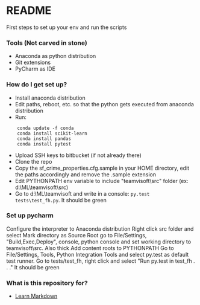 # README #

First steps to set up your env and run the scripts

### Tools (Not carved in stone) ###
* Anaconda as python distribution
* Git extensions
* PyCharm as IDE

### How do I get set up? ###

* Install anaconda distribution
* Edit paths, reboot, etc. so that the python gets executed from anaconda distribution
* Run:
```
    conda update -f conda
    conda install scikit-learn
    conda install pandas
    conda install pytest
```
* Upload SSH keys to bitbucket (if not already there)
* Clone the repo
* Copy the sf_crime_properties.cfg.sample in your HOME directory, edit the paths accordingly and remove the .sample extension
* Edit PYTHONPATH env variable to include "teamvisoft\src" folder (ex: d:\ML\teamvisoft\src)
* Go to d:\ML\teamvisoft and write in a console: `py.test tests\test_fh.py`. It should be green


### Set up pycharm ###
Configure the interpreter to Anaconda distribution
Right click src folder and select Mark directory as Source Root
go to File/Settings, "Build,Exec,Deploy", console, python console and set working directory to teamvisoft\src. Also thick Add content roots to PYTHONPATH
Go to File/Settings, Tools, Python Integration Tools and select py.test as default test runner.
Go to tests/test_fh, right click and select "Run py.test in test_fh . . ." It should be green


### What is this repository for? ###
* [Learn Markdown](https://bitbucket.org/tutorials/markdowndemo)